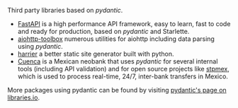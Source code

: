 Third party libraries based on *pydantic*.

* [FastAPI](https://github.com/tiangolo/fastapi) is a high performance API framework, easy to learn,
  fast to code and ready for production, based on *pydantic* and Starlette.
* [aiohttp-toolbox](https://github.com/samuelcolvin/aiohttp-toolbox) numerous utilities for aiohttp including
  data parsing using *pydantic*.
* [harrier](https://github.com/samuelcolvin/harrier) a better static site generator built with python.
* [Cuenca](https://github.com/cuenca-mx) is a Mexican neobank that uses *pydantic* for several internal
  tools (including API validation) and for open source projects like
  [stpmex](https://github.com/cuenca-mx/stpmex-python), which is used to process real-time, 24/7, inter-bank
  transfers in Mexico.

More packages using pydantic can be found by visiting
[pydantic's page on libraries.io](https://libraries.io/pypi/pydantic).
